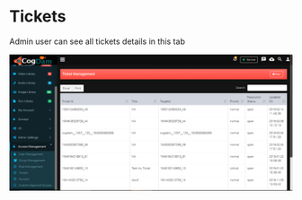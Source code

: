 # Tickets

Admin user can see all tickets details in this tab

![](../../.gitbook/assets/image%20%2838%29.png)

